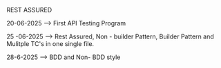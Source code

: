 REST ASSURED 

20-06-2025 --> First API Testing Program

25 -06-2025  --> Rest Assured, Non - builder Pattern, Builder Pattern and Mulitple TC's in one single file.

28-6-2025  --> BDD and Non- BDD style
